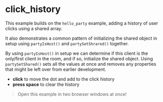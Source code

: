 # click_history

This example builds on the `hello_party` example, adding a history of user clicks using a shared array.

It also demonstrates a common pattern of initializing the shared object in setup using `partyIsHost()` and `partySetShrared()` together.

By using `partyIsHost()` in setup we can determine if this client is the only/first client in the room, and if so, initialize the shared object. Using `partySetShared()` sets all the values at once and removes any properties that might be left over from earlier development.

- **click** to move the dot and add to the click history
- **press space** to clear the history

> Open this example in two browser windows at once!
